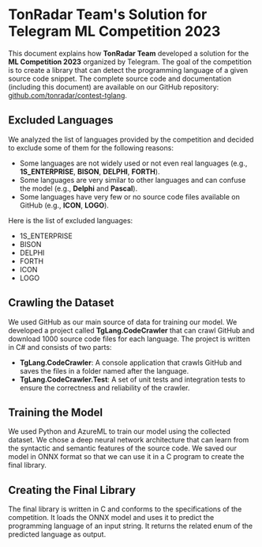 # TonRadar Team's Solution for Telegram ML Competition 2023
This document explains how **TonRadar Team** developed a solution for the **ML Competition 2023** organized by Telegram. The goal of the competition is to create a library that can detect the programming language of a given source code snippet. The complete source code and documentation (including this document) are available on our GitHub repository: [github.com/tonradar/contest-tglang](^1^).

## Excluded Languages
We analyzed the list of languages provided by the competition and decided to exclude some of them for the following reasons:
 - Some languages are not widely used or not even real languages (e.g., **1S_ENTERPRISE**, **BISON**, **DELPHI**, **FORTH**).
 - Some languages are very similar to other languages and can confuse the model (e.g., **Delphi** and **Pascal**).
 - Some languages have very few or no source code files available on GitHub (e.g., **ICON**, **LOGO**).

 Here is the list of excluded languages:
 - 1S_ENTERPRISE
 - BISON
 - DELPHI
 - FORTH
 - ICON
 - LOGO
 
 ## Crawling the Dataset
We used GitHub as our main source of data for training our model. We developed a project called **TgLang.CodeCrawler** that can crawl GitHub and download 1000 source code files for each language. The project is written in C# and consists of two parts:
  - **TgLang.CodeCrawler**: A console application that crawls GitHub and saves the files in a folder named after the language.
  - **TgLang.CodeCrawler.Test**: A set of unit tests and integration tests to ensure the correctness and reliability of the crawler.

  ## Training the Model
We used Python and AzureML to train our model using the collected dataset. We chose a deep neural network architecture that can learn from the syntactic and semantic features of the source code. We saved our model in ONNX format so that we can use it in a C program to create the final library.

## Creating the Final Library
The final library is written in C and conforms to the specifications of the competition. It loads the ONNX model and uses it to predict the programming language of an input string. It returns the related enum of the predicted language as output.

